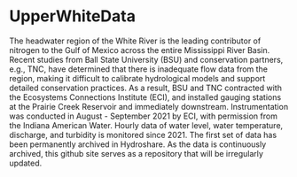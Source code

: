 # UpperWhiteData
The headwater region of the White River is the leading contributor of nitrogen to the Gulf of Mexico across the entire Mississippi River Basin. Recent studies from Ball State University (BSU) and conservation partners, e.g., TNC, have determined that there is inadequate flow data from the region, making it difficult to calibrate hydrological models and support detailed conservation practices. As a result, BSU and TNC contracted with the Ecosystems Connections Institute (ECI), and installed gauging stations at the Prairie Creek Reservoir and immediately downstream. Instrumentation was conducted in August - September 2021 by ECI, with permission from the Indiana American Water. Hourly data of water level, water temperature, discharge, and turbidity is monitored since 2021. The first set of data has been permanently archived in Hydroshare. As the data is continuously archived, this github site serves as a repository that will be irregularly updated. 
